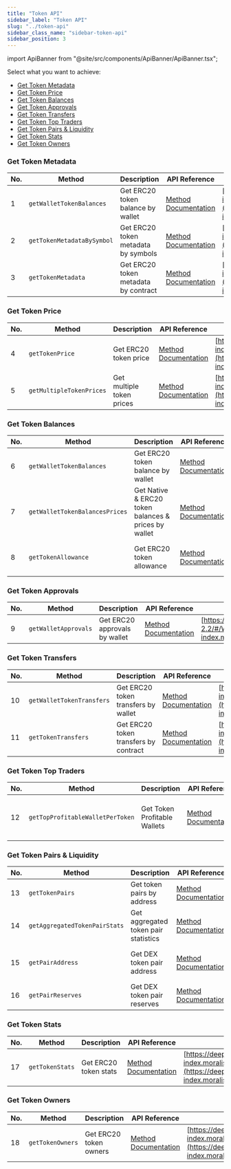 ```yaml
---
title: "Token API"
sidebar_label: "Token API"
slug: "../token-api"
sidebar_class_name: "sidebar-token-api"
sidebar_position: 3
---
```


import ApiBanner from "@site/src/components/ApiBanner/ApiBanner.tsx";

Select what you want to achieve:

- [Get Token Metadata](#get-token-metadata)
- [Get Token Price](#get-token-price)
- [Get Token Balances](#get-token-balances)
- [Get Token Approvals](#get-token-approvals)
- [Get Token Transfers](#get-token-transfers)
- [Get Token Top Traders](#get-token-top-traders)
- [Get Token Pairs & Liquidity](#get-token-pairs--liquidity)
- [Get Token Stats](#get-token-stats)
- [Get Token Owners](#get-token-owners)

### Get Token Metadata

| No. | Method                     | Description                          | API Reference                                                                     | URL                                                                                                                            |
| --- | -------------------------- | ------------------------------------ | --------------------------------------------------------------------------------- | ------------------------------------------------------------------------------------------------------------------------------ |
| 1   | `getWalletTokenBalances`   | Get ERC20 token balance by wallet    | [Method Documentation](/web3-data-api/evm/reference/get-wallet-token-balances)    | [https://deep-index.moralis.io/api/v2.2/:address/erc20](https://deep-index.moralis.io/api/v2.2/:address/erc20)                 |
| 2   | `getTokenMetadataBySymbol` | Get ERC20 token metadata by symbols  | [Method Documentation](/web3-data-api/evm/reference/get-token-metadata-by-symbol) | [https://deep-index.moralis.io/api/v2.2/erc20/metadata/symbols](https://deep-index.moralis.io/api/v2.2/erc20/metadata/symbols) |
| 3   | `getTokenMetadata`         | Get ERC20 token metadata by contract | [Method Documentation](/web3-data-api/evm/reference/get-token-metadata)           | [https://deep-index.moralis.io/api/v2.2/erc20/metadata](https://deep-index.moralis.io/api/v2.2/erc20/metadata)                 |

### Get Token Price

| No. | Method                   | Description               | API Reference                                                                  | URL                                                                                                                        |
| --- | ------------------------ | ------------------------- | ------------------------------------------------------------------------------ | -------------------------------------------------------------------------------------------------------------------------- |
| 4   | `getTokenPrice`          | Get ERC20 token price     | [Method Documentation](/web3-data-api/evm/reference/get-token-price)           | [https://deep-index.moralis.io/api/v2.2/erc20/:address/price](https://deep-index.moralis.io/api/v2.2/erc20/:address/price) |
| 5   | `getMultipleTokenPrices` | Get multiple token prices | [Method Documentation](/web3-data-api/evm/reference/get-multiple-token-prices) | [https://deep-index.moralis.io/api/v2.2/erc20/prices](https://deep-index.moralis.io/api/v2.2/erc20/prices)                 |

### Get Token Balances

| No. | Method                         | Description                                          | API Reference                                                                        | URL                                                                                                                                |
| --- | ------------------------------ | ---------------------------------------------------- | ------------------------------------------------------------------------------------ | ---------------------------------------------------------------------------------------------------------------------------------- |
| 6   | `getWalletTokenBalances`       | Get ERC20 token balance by wallet                    | [Method Documentation](/web3-data-api/evm/reference/get-wallet-token-balances)       | [https://deep-index.moralis.io/api/v2.2/:address/erc20](https://deep-index.moralis.io/api/v2.2/:address/erc20)                     |
| 7   | `getWalletTokenBalancesPrices` | Get Native & ERC20 token balances & prices by wallet | [Method Documentation](/web3-data-api/evm/reference/get-wallet-token-balances-price) | [https://deep-index.moralis.io/api/v2.2/wallets/:address/tokens](https://deep-index.moralis.io/api/v2.2/wallets/:address/tokens)   |
| 8   | `getTokenAllowance`            | Get ERC20 token allowance                            | [Method Documentation](/web3-data-api/evm/reference/get-token-allowance)             | [https://deep-index.moralis.io/api/v2.2/erc20/:address/allowance](https://deep-index.moralis.io/api/v2.2/erc20/:address/allowance) |

### Get Token Approvals

| No. | Method               | Description                   | API Reference                                                                   | URL                                                                                                                                          |
| --- | -------------------- | ----------------------------- | ------------------------------------------------------------------------------- | -------------------------------------------------------------------------------------------------------------------------------------------- |
| 9   | `getWalletApprovals` | Get ERC20 approvals by wallet | [Method Documentation](/web3-data-api/evm/reference/get-wallet-token-approvals) | [https://deep-index.moralis.io/api-docs-2.2/#/Wallets/getWalletApprovals](https://deep-index.moralis.io/api/v2.2/wallets/:address/approvals) |

### Get Token Transfers

| No. | Method                    | Description                           | API Reference                                                                   | URL                                                                                                                                |
| --- | ------------------------- | ------------------------------------- | ------------------------------------------------------------------------------- | ---------------------------------------------------------------------------------------------------------------------------------- |
| 10  | `getWalletTokenTransfers` | Get ERC20 token transfers by wallet   | [Method Documentation](/web3-data-api/evm/reference/get-wallet-token-transfers) | [https://deep-index.moralis.io/api/v2.2/:address/erc20/transfers](https://deep-index.moralis.io/api/v2.2/:address/erc20/transfers) |
| 11  | `getTokenTransfers`       | Get ERC20 token transfers by contract | [Method Documentation](/web3-data-api/evm/reference/get-token-transfers)        | [https://deep-index.moralis.io/api/v2.2/erc20/:address/transfers](https://deep-index.moralis.io/api/v2.2/erc20/:address/transfers) |

### Get Token Top Traders

| No. | Method                           | Description                  | API Reference                                                                            | URL                                                                                                                                    |
| --- | -------------------------------- | ---------------------------- | ---------------------------------------------------------------------------------------- | -------------------------------------------------------------------------------------------------------------------------------------- |
| 12  | `getTopProfitableWalletPerToken` | Get Token Profitable Wallets | [Method Documentation](/web3-data-api/evm/reference/get-top-profitable-wallet-per-token) | [https://deep-index.moralis.io/api/v2.2/erc20/:address/top-gainers](https://deep-index.moralis.io/api/v2.2/erc20/:address/top-gainers) |

### Get Token Pairs & Liquidity

| No. | Method                        | Description                          | API Reference                                                                        | URL                                                                                                                                                                    |
| --- | ----------------------------- | ------------------------------------ | ------------------------------------------------------------------------------------ | ---------------------------------------------------------------------------------------------------------------------------------------------------------------------- |
| 13  | `getTokenPairs`               | Get token pairs by address           | [Method Documentation](/web3-data-api/evm/reference/get-token-pairs)                 | [https://deep-index.moralis.io/api/v2.2/:token_address/pairs](https://deep-index.moralis.io/api/v2.2/:token_address/pairs)                                             |
| 14  | `getAggregatedTokenPairStats` | Get aggregated token pair statistics | [Method Documentation](/web3-data-api/evm/reference/get-aggregated-token-pair-stats) | [https://deep-index.moralis.io/api/v2.2/:token_address/pairs/stats](https://deep-index.moralis.io/api/v2.2/:token_address/pairs/stats)                                 |
| 15  | `getPairAddress`              | Get DEX token pair address           | [Method Documentation](/web3-data-api/evm/reference/get-pair-address)                | [https://deep-index.moralis.io/api/v2.2/:token0_address/:token1_address/pairAddres](https://deep-index.moralis.io/api/v2.2/:token0_address/:token1_address/pairAddres) |
| 16  | `getPairReserves`             | Get DEX token pair reserves          | [Method Documentation](/web3-data-api/evm/reference/get-pair-reserves)               | [https://deep-index.moralis.io/api/v2.2/:pair_address/reserves](https://deep-index.moralis.io/api/v2.2/:pair_address/reserves)                                         |

### Get Token Stats

| No. | Method          | Description           | API Reference                                                        | URL                                                                                                                        |
| --- | --------------- | --------------------- | -------------------------------------------------------------------- | -------------------------------------------------------------------------------------------------------------------------- |
| 17  | `getTokenStats` | Get ERC20 token stats | [Method Documentation](/web3-data-api/evm/reference/get-token-stats) | [https://deep-index.moralis.io/api/v2.2/erc20/:address/stats](https://deep-index.moralis.io/api/v2.2/erc20/:address/stats) |

### Get Token Owners

| No. | Method           | Description            | API Reference                                                         | URL                                                                                                                                      |
| --- | ---------------- | ---------------------- | --------------------------------------------------------------------- | ---------------------------------------------------------------------------------------------------------------------------------------- |
| 18  | `getTokenOwners` | Get ERC20 token owners | [Method Documentation](/web3-data-api/evm/reference/get-token-owners) | [https://deep-index.moralis.io/api/v2.2/erc20/:token_address/owners](https://deep-index.moralis.io/api/v2.2/erc20/:token_address/owners) |
